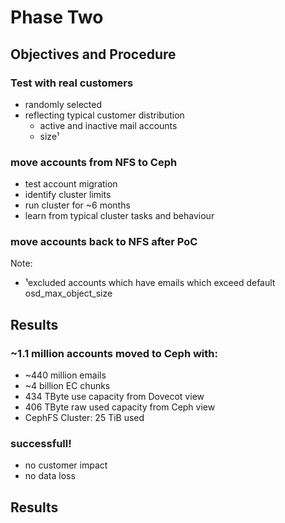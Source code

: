 <!-- .slide: data-state="section-break" id="section-break-7" data-timing="10s" -->
# Phase Two


<!-- .slide: data-state="normal" id="status-1" data-timing="20s" data-menu-title="PoC" -->
## Objectives and Procedure

### Test with real customers <!-- .element class="fragment" data-fragment-index="1"-->
  * randomly selected <!-- .element class="fragment" data-fragment-index="2"-->
  * reflecting typical customer distribution <!-- .element class="fragment" data-fragment-index="2"-->
    * active and inactive mail accounts <!-- .element class="fragment" data-fragment-index="2"-->
    * size¹ <!-- .element class="fragment" data-fragment-index="2"-->

### move accounts from NFS to Ceph <!-- .element class="fragment" data-fragment-index="3"-->
  * test account migration <!-- .element class="fragment" data-fragment-index="4"-->
  * identify cluster limits <!-- .element class="fragment" data-fragment-index="4"-->
  * run cluster for ~6 months <!-- .element class="fragment" data-fragment-index="4"-->
  * learn from typical cluster tasks and behaviour <!-- .element class="fragment" data-fragment-index="4"-->

### move accounts back to NFS after PoC <!-- .element class="fragment" data-fragment-index="5"-->

Note: 
* ¹excluded accounts which have emails which exceed default osd_max_object_size


<!-- .slide: data-state="normal" id="status-2" data-timing="20s" data-menu-title="PoC" -->
## Results

### ~1.1 million accounts moved to Ceph with: <!-- .element class="fragment" data-fragment-index="1"-->
  * ~440 million emails <!-- .element class="fragment" data-fragment-index="2"-->
  * ~4 billion EC chunks <!-- .element class="fragment" data-fragment-index="2"-->
  * 434 TByte use capacity from Dovecot view <!-- .element class="fragment" data-fragment-index="2"-->
  * 406 TByte raw used capacity from Ceph view <!-- .element class="fragment" data-fragment-index="2"-->
  * CephFS Cluster: 25 TiB used <!-- .element class="fragment" data-fragment-index="2"-->

### successfull! <!-- .element class="fragment" data-fragment-index="3"-->
  * no customer impact <!-- .element class="fragment" data-fragment-index="4"-->
  * no data loss <!-- .element class="fragment" data-fragment-index="4"-->


<!-- .slide: data-state="normal" id="status-3" data-timing="20s" data-menu-title="PoC" -->
## Results

<center><img data-src="images/grafana_full_view.png" style="width:95%"></center>

